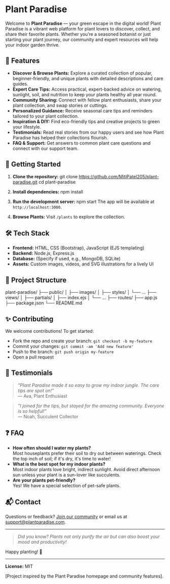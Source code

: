 # Plant Paradise

Welcome to **Plant Paradise** — your green escape in the digital world! Plant Paradise is a vibrant web platform for plant lovers to discover, collect, and share their favorite plants. Whether you’re a seasoned botanist or just starting your plant journey, our community and expert resources will help your indoor garden thrive.

## 🌿 Features

- **Discover & Browse Plants:** Explore a curated collection of popular, beginner-friendly, and unique plants with detailed descriptions and care guides.
- **Expert Care Tips:** Access practical, expert-backed advice on watering, sunlight, soil, and nutrition to keep your plants healthy all year round.
- **Community Sharing:** Connect with fellow plant enthusiasts, share your plant collection, and swap stories or cuttings.
- **Personalized Guidance:** Receive seasonal care tips and reminders tailored to your plant collection.
- **Inspiration & DIY:** Find eco-friendly tips and creative projects to green your lifestyle.
- **Testimonials:** Read real stories from our happy users and see how Plant Paradise has helped their collections flourish.
- **FAQ & Support:** Get answers to common plant care questions and connect with our support team.

## 🚀 Getting Started

1. **Clone the repository:**
git clone https://github.com/MitiPatel205/plant-paradise.git
cd plant-paradise

2. **Install dependencies:**
npm install

3. **Run the development server:**
npm start
The app will be available at `http://localhost:3000`.

4. **Browse Plants:** Visit `/plants` to explore the collection.

## 🛠️ Tech Stack

- **Frontend:** HTML, CSS (Bootstrap), JavaScript (EJS templating)
- **Backend:** Node.js, Express.js
- **Database:** (Specify if used, e.g., MongoDB, SQLite)
- **Assets:** Custom images, videos, and SVG illustrations for a lively UI

## 🌱 Project Structure

plant-paradise/
├── public/
│ ├── images/
│ ├── styles/
│ └── ...
├── views/
│ ├── partials/
│ ├── index.ejs
│ └── ...
├── routes/
├── app.js
├── package.json
└── README.md

## ✨ Contributing

We welcome contributions! To get started:

- Fork the repo and create your branch: `git checkout -b my-feature`
- Commit your changes: `git commit -am 'Add new feature'`
- Push to the branch: `git push origin my-feature`
- Open a pull request

## 📸 Testimonials

> _"Plant Paradise made it so easy to grow my indoor jungle. The care tips are spot on!"_  
> — Ava, Plant Enthusiast

> _"I joined for the tips, but stayed for the amazing community. Everyone is so helpful!"_  
> — Noah, Succulent Collector

## ❓ FAQ

- **How often should I water my plants?**  
  Most houseplants prefer their soil to dry out between waterings. Check the top inch of soil; if it's dry, it's time to water!
- **What is the best spot for my indoor plants?**  
  Most indoor plants love bright, indirect sunlight. Avoid direct afternoon sun unless your plant is a sun-lover like succulents.
- **Are your plants pet-friendly?**  
  Yes! We have a special selection of pet-safe plants.

## 📬 Contact

Questions or feedback? [Join our community](https://your-plant-paradise-link.com/join) or email us at support@plantparadise.com.

---

> _Did you know? Plants not only purify the air but can also boost your mood and productivity!_

Happy planting! 🌿

---

**License:** MIT

[Project inspired by the Plant Paradise homepage and community features].

